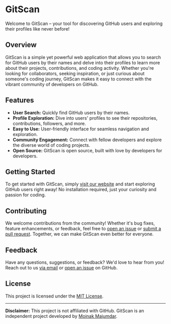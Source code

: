 # GitScan

Welcome to GitScan – your tool for discovering GitHub users and exploring their profiles like never before!

## Overview

GitScan is a simple yet powerful web application that allows you to search for GitHub users by their names and delve into their profiles to learn more about their projects, contributions, and coding activity. Whether you're looking for collaborators, seeking inspiration, or just curious about someone's coding journey, GitScan makes it easy to connect with the vibrant community of developers on GitHub.

## Features

- **User Search:** Quickly find GitHub users by their names.
- **Profile Exploration:** Dive into users' profiles to see their repositories, contributions, followers, and more.
- **Easy to Use:** User-friendly interface for seamless navigation and exploration.
- **Community Engagement:** Connect with fellow developers and explore the diverse world of coding projects.
- **Open Source:** GitScan is open source, built with love by developers for developers.

## Getting Started

To get started with GitScan, simply [visit our website](#) and start exploring GitHub users right away! No installation required, just your curiosity and passion for coding.

## Contributing

We welcome contributions from the community! Whether it's bug fixes, feature enhancements, or feedback, feel free to [open an issue](link_to_issues) or [submit a pull request](link_to_pull_requests). Together, we can make GitScan even better for everyone.

## Feedback

Have any questions, suggestions, or feedback? We'd love to hear from you! Reach out to us [via email](mailto:your_email@example.com) or [open an issue](link_to_issues) on GitHub.

## License

This project is licensed under the [MIT License](LICENSE).

---

**Disclaimer:** This project is not affiliated with GitHub. GitScan is an independent project developed by [Moinak Majumdar](https://moinak05.vcercel.app).
